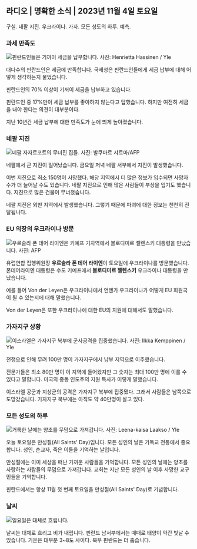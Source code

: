 ## 라디오 \| 명확한 소식 \| 2023년 11월 4일 토요일

구실. 네팔 지진. 우크라이나. 가자. 모든 성도의 하루. 예측.

### 과세 만족도

![핀란드인들은 기꺼이 세금을 납부합니다. 사진: Henrietta Hassinen / Yle](https://images.cdn.yle.fi/image/upload/c_crop,h_3061,w_5443,x_0,y_226/ar_1.7777777777777777,c_fill,g_faces,h_675,w_1200/dpr_1.0/q_auto:eco/f_auto/fl_lossy/v1692510416/39-115736664dc9b0569c81)

대다수의 핀란드인은 세금에 만족합니다. 국세청은 핀란드인들에게 세금 납부에 대해 어떻게 생각하는지 물었습니다.

핀란드인의 70% 이상이 기꺼이 세금을 납부하고 있습니다.

핀란드인 중 17%만이 세금 납부를 좋아하지 않는다고 답했습니다. 하지만 여전히 세금을 내야 한다는 의견이 대부분이다.

지난 10년간 세금 납부에 대한 만족도가 눈에 띄게 높아졌습니다.

### 네팔 지진

![네팔 자자르코트의 무너진 집들. 사진: 발쿠마르 샤르마/AFP](https://images.cdn.yle.fi/image/upload/c_crop,h_1350,w_2400,x_0,y_51/ar_1.7777777777777777,c_fill,g_faces,h_675,w_1200/dpr_1.0/q_auto:eco/f_auto/fl_lossy/v1699091137/39-1195827654612690580a)

네팔에서 큰 지진이 일어났습니다. 금요일 저녁 네팔 서부에서 지진이 발생했습니다.

이번 지진으로 최소 150명이 사망했다. 해당 지역에서 더 많은 정보가 입수되면 사망자 수가 더 늘어날 수도 있습니다. 네팔 지진으로 인해 많은 사람들이 부상을 입기도 했습니다. 지진으로 많은 건물이 무너졌습니다.

네팔 지진은 외딴 지역에서 발생했습니다. 그렇기 때문에 파괴에 대한 정보는 천천히 전달됩니다.

### EU 의장의 우크라이나 방문

![우르술라 폰 데어 라이엔은 키예프 기차역에서 볼로디미르 젤렌스키 대통령을 만났습니다. 사진: AFP](https://images.cdn.yle.fi/image/upload/c_crop,h_1687,w_3000,x_0,y_305/ar_1.7777777777777777,c_fill,g_faces,h_675,w_1200/dpr_1.0/q_auto:eco/f_auto/fl_lossy/v1699098434/39-119583265462e51258c1)

유럽연합 집행위원장 **우르술라 폰 데어 라이엔**이 토요일에 우크라이나를 방문했습니다. 폰데어라이엔 대통령은 수도 키예프에서 **볼로디미르 젤렌스키** 우크라이나 대통령을 만났습니다.

예를 들어 Von der Leyen은 우크라이나에서 언젠가 우크라이나가 어떻게 EU 회원국이 될 수 있는지에 대해 말했습니다.

Von der Leyen은 또한 우크라이나에 대한 EU의 지원에 대해서도 말했습니다.

### 가자지구 상황

![이스라엘은 가자지구 북부에 군사공격을 집중했습니다. 사진: Ilkka Kemppinen / Yle](https://images.cdn.yle.fi/image/upload/c_crop,h_1121,w_1994,x_5,y_0/ar_1.7777777777777777,c_fill,g_faces,h_675,w_1200/dpr_1.0/q_auto:eco/f_auto/fl_lossy/v1699023208/39-1195711654506b2bc2d4)

전쟁으로 인해 무려 100만 명이 가자지구에서 남부 지역으로 이주했습니다.

전문가들은 최소 80만 명이 이 지역에 들어왔지만 그 숫자는 최대 100만 명에 이를 수 있다고 말합니다. 미국의 중동 인도주의 지원 특사가 이렇게 말했습니다.

이스라엘 공군과 지상군의 공격은 가자지구 북부에 집중됐다. 그래서 사람들은 남쪽으로 도망갔습니다. 가자지구 북부에는 아직도 약 40만명이 살고 있다.

### 모든 성도의 하루

![거룩한 날에는 양초를 무덤으로 가져갑니다. 사진: Leena-kaisa Laakso / Yle](https://images.cdn.yle.fi/image/upload/c_crop,h_2268,w_4032,x_0,y_435/ar_1.7777777777777777,c_fill,g_faces,h_675,w_1200/dpr_1.0/q_auto:eco/f_auto/fl_lossy/v1699101771/39-119586665463c1d71d1c)

오늘 토요일은 만성절(All Saints' Day)입니다. 모든 성인의 날은 기독교 전통에서 중요합니다. 성인, 순교자, 죽은 이들을 기억하는 날입니다.

만성절에는 이미 세상을 떠난 가까운 사람들을 기억합니다. 모든 성인의 날에는 양초를 사랑하는 사람들의 무덤으로 가져갑니다. 교회는 지난 모든 성인의 날 이후 사망한 교구민들을 기억합니다.

핀란드에서는 항상 11월 첫 번째 토요일을 만성절(All Saints' Day)로 기념합니다.

### 날씨

![일요일은 대체로 흐립니다.](https://images.cdn.yle.fi/image/upload/c_crop,h_1080,w_1919,x_0,y_0/ar_1.7777777777777777,c_fill,g_faces,h_675,w_1200/dpr_1.0/q_auto:eco/f_auto/fl_lossy/v1699111715/39-1195891654662ff4432c)

날씨는 대체로 흐리고 비가 내립니다. 핀란드 남서부에서는 때때로 태양이 약간 빛날 수 있습니다. 기온은 대부분 3~8도 사이다. 북부 핀란드는 더 춥습니다.
